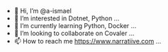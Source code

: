 - 👋 Hi, I’m @a-ismael
- 👀 I’m interested in Dotnet, Python ...
- 🌱 I’m currently learning Python, Docker ...
- 💞️ I’m looking to collaborate on Covaler ...
- 📫 How to reach me https://www.narratiive.com ...

<!---
a-ismael/a-ismael is a ✨ special ✨ repository because its `README.md` (this file) appears on your GitHub profile.
You can click the Preview link to take a look at your changes.
--->
